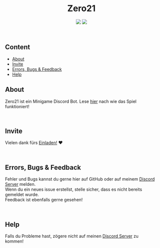 <div align="center">

# **Zero21**

<p>
<a href="discord.gg/Ra4WSRYWk6"><img src="https://img.shields.io/discord/770022734234386432?label=%20discord&logo=discord&style=plastic7"/><a>

<img src=https://img.shields.io/badge/Version-V0.3--Alpha-red>
<p>
</div>

<br>

## Content
- [About](#about)
- [Invite](#invite)
- [Errors, Bugs & Feedback](#Errors,-Bugs-&-Feedback)
- [Help](#help)

## About
Zero21 ist ein Minigame Discord Bot. Lese [hier] nach wie das Spiel funktioniert!

<br>

## Invite
Vielen dank fürs [Einladen!] ❤️

<br>

## Errors, Bugs & Feedback
Fehler und Bugs kannst du gerne hier auf GitHub oder auf meinem [Discord Server] melden. <br>
Wenn du ein neues issue erstellst, stelle sicher, dass es nicht bereits gemeldet wurde. <br>
Feedback ist ebenfalls gerne gesehen! <br>

<br>

## Help
Falls du Probleme hast, zögere nicht auf meinen [Discord Server] zu kommen!

[hier]: https://github.com/BenediktWutzke/zero21/blob/main/spielregeln.md
[Einladen!]: https://zorks.de/zero21-invite
[Discord Server]: https://zorks.de/server